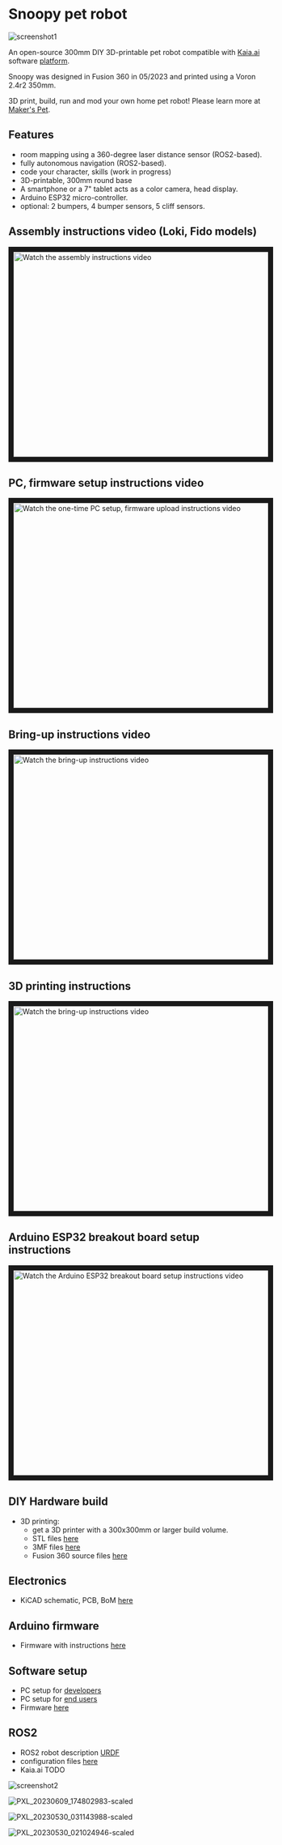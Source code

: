 # Snoopy pet robot

![screenshot1](https://github.com/makerspet/makerspet_snoopy/assets/143911662/7cb95c4c-3b06-4502-b9aa-d4a8d713990e)

An open-source 300mm DIY 3D-printable pet robot compatible with [Kaia.ai](https://kaia.ai) software [platform](https://github.com/kaiaai/).

Snoopy was designed in Fusion 360 in 05/2023 and printed using a Voron 2.4r2 350mm.

3D print, build, run and mod your own home pet robot! Please learn more at [Maker's Pet](https://makerspet.com).

## Features
- room mapping using a 360-degree laser distance sensor (ROS2-based).
- fully autonomous navigation (ROS2-based).
- code your character, skills (work in progress)
- 3D-printable, 300mm round base
- A smartphone or a 7" tablet acts as a color camera, head display.
- Arduino ESP32 micro-controller.
- optional: 2 bumpers, 4 bumper sensors, 5 cliff sensors.

## Assembly instructions video (Loki, Fido models)
<a href="http://www.youtube.com/watch?feature=player_embedded&v=WPB2B1DPf_s" target="_blank">
 <img src="http://img.youtube.com/vi/WPB2B1DPf_s/maxresdefault.jpg" alt="Watch the assembly instructions video" width="720" height="405" border="10" />
</a>

## PC, firmware setup instructions video
<a href="http://www.youtube.com/watch?feature=player_embedded&v=XOc5kCE3MC0" target="_blank">
 <img src="http://img.youtube.com/vi/XOc5kCE3MC0/maxresdefault.jpg" alt="Watch the one-time PC setup, firmware upload instructions video" width="720" height="405" border="10" />
</a>

## Bring-up instructions video
<a href="http://www.youtube.com/watch?feature=player_embedded&v=L_XbkA4pwRc" target="_blank">
 <img src="http://img.youtube.com/vi/L_XbkA4pwRc/maxresdefault.jpg" alt="Watch the bring-up instructions video" width="720" height="405" border="10" />
</a>

## 3D printing instructions
<a href="http://www.youtube.com/watch?feature=player_embedded&v=4k6W1QyJMMw" target="_blank">
 <img src="http://img.youtube.com/vi/L_XbkA4pwRc/maxresdefault.jpg" alt="Watch the bring-up instructions video" width="720" height="405" border="10" />
</a>

## Arduino ESP32 breakout board setup instructions
<a href="http://www.youtube.com/watch?feature=player_embedded&v=zizGI8MjANU" target="_blank">
 <img src="http://img.youtube.com/vi/zizGI8MjANU/maxresdefault.jpg" alt="Watch the Arduino ESP32 breakout board setup instructions video" width="720" height="405" border="10" />
</a>

## DIY Hardware build
- 3D printing:
  - get a 3D printer with a 300x300mm or larger build volume.
  - STL files [here](https://github.com/makerspet/makerspet_snoopy/tree/main/stl/)
  - 3MF files [here](https://github.com/makerspet/makerspet_snoopy/tree/main/3mf/)
  - Fusion 360 source files [here](https://github.com/makerspet/makerspet_snoopy/tree/main/fusion360)

## Electronics
- KiCAD schematic, PCB, BoM [here](https://github.com/makerspet/makerspet_snoopy/tree/main/kicad)

## Arduino firmware
- Firmware with instructions [here](https://github.com/makerspet/makerspet_snoopy/tree/main/arduino/)

## Software setup
- PC setup for [developers](https://github.com/kaiaai/docker/tree/main/kaia-ros-dev)
- PC setup for [end users](https://github.com/kaiaai/docker/tree/main/kaia-ros)
- Firmware [here](https://github.com/makerspet/makerspet_snoopy/tree/main/firmware/)

## ROS2
- ROS2 robot description [URDF](https://github.com/makerspet/makerspet_snoopy/tree/main/urdf)
- configuration files [here](https://github.com/makerspet/makerspet_snoopy/tree/main/config)
- Kaia.ai TODO

![screenshot2](https://github.com/makerspet/makerspet_snoopy/assets/143911662/11cb3721-ff3d-4806-9010-25725e0a10e3)

![PXL_20230609_174802983-scaled](https://github.com/makerspet/makerspet_snoopy/assets/143911662/689842a7-321f-4944-9b04-38ad58f68a2c)

![PXL_20230530_031143988-scaled](https://github.com/makerspet/makerspet_snoopy/assets/143911662/89042e18-19d9-468f-8df3-c9fcf912ba8f)

![PXL_20230530_021024946-scaled](https://github.com/makerspet/makerspet_snoopy/assets/143911662/f9d9d3c2-3dc0-4658-9df7-80dd81a843b6)

